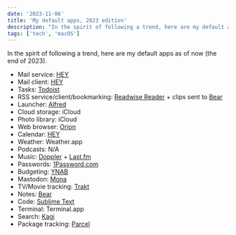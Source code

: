 ```yaml
---
date: '2023-11-06'
title: 'My default apps, 2023 edition'
description: "In the spirit of following a trend, here are my default apps as of now (the end of 2023)."
tags: ['tech', 'macOS']
---
```


In the spirit of following a trend, here are my default apps as of now (the end of 2023).<!-- excerpt -->

- Mail service: [HEY](https://hey.com)
- Mail client: [HEY](https://hey.com)
- Tasks: [Todoist](https://todoist.com)
- RSS service/client/bookmarking: [Readwise Reader](https://readwise.io/read) + clips sent to [Bear](https://bear.app)
- Launcher: [Alfred](https://alfredapp.com)
- Cloud storage: iCloud
- Photo library: iCloud
- Web browser: [Orion](https://kagi.com/orion/)
- Calendar: [HEY](https://hey.com)
- Weather: Weather.app
- Podcasts: N/A
- Music: [Doppler](https://brushedtype.com/doppler) + [Last.fm](https://last.fm)
- Passwords: [1Password.com](https://1password.com)
- Budgeting: [YNAB](https://ynab.com)
- Mastodon: [Mona](https://mastodon.social/@MonaApp)
- TV/Movie tracking: [Trakt](https://trakt.tv)
- Notes: [Bear](https://bear.app)
- Code: [Sublime Text](https://www.sublimetext.com)
- Terminal: Terminal.app
- Search: [Kagi](https://kagi.com)
- Package tracking: [Parcel](https://parcelapp.net)
